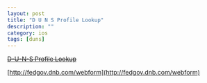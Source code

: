 ```yaml
---
layout: post
title: "D U N S Profile Lookup"
description: ""
category: ios
tags: [duns]
---
```


~~[D-U-N-S Profile Lookup](https://developer.apple.com/ios/enroll/dunsLookupForm.action)~~

[http://fedgov.dnb.com/webform](http://fedgov.dnb.com/webform)


